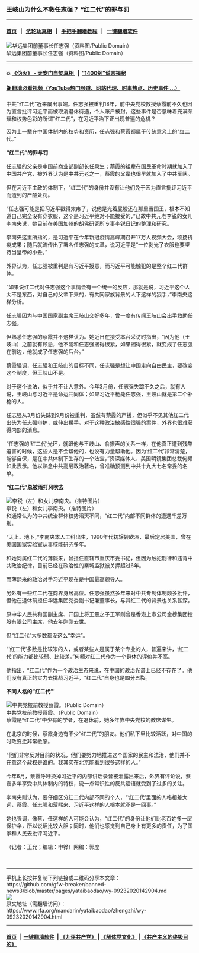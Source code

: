 ### 王岐山为什么不救任志强？ “红二代”的罪与罚
------------------------

#### [首页](https://github.com/gfw-breaker/banned-news3/blob/master/README.md) &nbsp;&nbsp;|&nbsp;&nbsp; [法轮功真相](https://github.com/begood0513/basic/blob/master/README.md)  &nbsp;&nbsp;|&nbsp;&nbsp; [手把手翻墙教程](https://github.com/gfw-breaker/guides/wiki)  &nbsp;&nbsp;|&nbsp;&nbsp; [一键翻墙软件](https://github.com/gfw-breaker/nogfw/blob/master/README.md)  



<div id="headerimg">
 <img alt="华远集团前董事长任志强（资料图/Public Domain）" src="https://www.rfa.org/mandarin/yataibaodao/renquanfazhi/ql-09112020060450.html/rzq.jpg/@@images/69f81fcf-55e0-4e6c-a1b2-9ac0bb99f1f6.jpeg" title="华远集团前董事长任志强（资料图/Public Domain）"/>
 <div id="headerimgcontents">
  <div id="headerimgcaption">
   <span>
    华远集团前董事长任志强（资料图/Public Domain）
   </span>
   <!-- zoomattribute -->
  </div>
  <!-- headerimgcaption -->
 </div>
 <!-- headerimagecontents -->
</div>

<hr/>


#### 💥 [《伪火》 - 天安门自焚真相 ](http://158.247.195.190:10000/videos/blog/weihuo.html)&nbsp; |&nbsp; [“1400例”谎言揭秘  ](http://158.247.195.190:10000/videos/blog/jiexi1400.html)

#### [ 🎬  翻墙必看视频（YouTube热门频道、网站代理、时事热点、历史事件 ...）](https://github.com/gfw-breaker/links/blob/master/banned.md)

<div id="storytext">
 <div>
  <div class="slot_header">
  </div>
 </div>
 <p>
  中共“红二代”近来屡出事端。任志强被重判18年，前中央党校教授蔡霞前不久也因为直言批评习近平而被取消退休待遇，个人账户被封。这些事件是否意味着充满荣耀和权势色彩的所谓“红二代”，在习近平治下正出现普遍的危机？
 </p>
 <div>
 </div>
 <div>
  因为上一辈在中国体制内的权势和资历，任志强和蔡霞都属于传统意义上的“红二代。”
  <br/>
  <br/>
  <b>
   “红二代”的罪与罚
  </b>
  <br/>
  <br/>
  任志强的父亲是中国前商业部副部长任泉生；蔡霞的祖辈在国民革命时期就加入了中国共产党，被外界认为是中共元老之一，蔡霞的父辈也很早就加入了中共军队。
  <br/>
  <br/>
  但在习近平主政的体制下，“红二代”的身份并没有让他们免于因为直言批评习近平而遭到的严酷处罚。
  <br/>
  <br/>
  “任志强可能是把习近平戳得太疼了，说他是光着屁股还在那里当国王，根本不知道自己完全没有穿衣服，这个是习近平绝对不能接受的，”已故中共元老李锐的女儿李南央说，她目前在美国加州的胡佛研究所专事李锐日记的整理和研究。
  <br/>
  <br/>
  李南央这里所指的，是习近平在今年新冠疫情高峰期召开17万人视频大会，颂扬抗疫成果；随后就流传出了署名任志强的文章，说习近平是“一位剥光了衣服也要坚持当皇帝的小丑。”
  <br/>
  <br/>
  外界认为，任志强被重判是有习近平授意，而习近平可能触犯的是整个红二代群体。
  <br/>
  <br/>
  “如果说红二代对任志强这个事情会有一个统一的反应，那就是说，习近平这个人太不是东西，对自己的父辈下来的，有共同家族背景的人下这样的狠手，”李南央这样分析。
  <br/>
  <br/>
  任志强因为与中国国家副主席王岐山交好多年，曾一度有传闻王岐山会出手救助任志强。
  <br/>
  <br/>
  但熟悉任志强的蔡霞并不这样认为。她近日在接受本台采访时指出，“因为他（王岐山）之前就有顾忌，他不能和任志强捆得很紧，如果捆得很紧，就变成了任志强在前边，他就成了任志强的后台。”
  <br/>
  <br/>
  蔡霞强调，任志强和王岐山的目标不同，任志强是想让中国走向自由民主，要改变这个制度，但王岐山不是。
  <br/>
  <br/>
  对于这个说法，似乎并不让人意外。今年3月份，任志强失踪不久之后，就有人说，王岐山与习近平是命运共同体；如果习近平枪毙任志强，王岐山就是第二个补枪的人。
  <br/>
  <br/>
  任志强从3月份失踪到9月份被重判，虽然有蔡霞的声援，但似乎不见其他红二代出头为任志强辩护，或伸出援手。对于这种政治敏感性很强的案件，外界也很难获得内部的消息。
  <br/>
  <br/>
  “任志强的‘红二代’光环，就跟他与王岐山、俞振声的关系一样，在他真正遭到残酷迫害的时候，这些人是不会帮他的，也没有力量帮助他。因为‘红二代’非常清楚，能够自保，是在中共体制下生存的一个法宝，”资深媒体人、美国明镜集团总裁何频如此表示。他以熟念中共高层政治著名，曾准确预测到中共十九大七名常委的名单。
  <br/>
  <br/>
  <b>
   “红二代”总被雨打风吹去
  </b>
 </div>
 <div>
  <b>
  </b>
  <br/>
  <div class="image-inline captioned" style="width:622px;">
   <div style="width:622px;">
    <img alt="李锐（左）和女儿李南央。（推特图片）" src="https://www.rfa.org/mandarin/yataibaodao/zhengzhi/ck-02192019092620.html/674e95103001674e5357592e.jpg" title="李锐（左）和女儿李南央。（推特图片）"/>
   </div>
   <div class="image-caption">
    <span style="width:622px;">
     李锐（左）和女儿李南央。（推特图片）
    </span>
    <span class="copyright">
    </span>
   </div>
  </div>
 </div>
 <div>
  和通常认为的中共统治群体权势滔天不同，“红二代”内部不同群体的遭遇千差万别。
  <br/>
  <br/>
  “天上、地下，”李南央本人工科出生，1990年代初辗转欧洲，最后定居美国，曾在美国国家实验室从事核能研究多年。
  <br/>
  <br/>
  和她同属红二代的薄熙来，曾担任直辖市重庆市委书记，但因为触犯刑律和违背中共政治纪律，目前已经在政治性的秦城监狱被关押超过6年。
  <br/>
  <br/>
  而薄熙来的政治对手习近平现在是中国最高领导人。
  <br/>
  <br/>
  另外有一些红二代在商界身居高位。任志强虽然多年来对中共专制体制颇多批评，但他在退休前担任华远集团党委副书记兼董事长，与其红二代的背景也关系甚深。
  <br/>
  <br/>
  原中华人民共和国副主席、开国上将王震之子王军则曾是香港上市公司金榜集团控股有限公司主席，他去年刚刚去世。
  <br/>
  <br/>
  但“红二代”大多数都没这么“幸运”。
  <br/>
  <br/>
  “‘红二代’多数是比较笨的人，或者某些人是属于某个专业的人，普遍来讲，‘红二代’的能力都比较弱、比较差，”何频对红二代作为一个群体的评价并不高。
  <br/>
  <br/>
  他指出，“红二代”作为一个政治生态来说，在中国的政治光谱上已经不存在了。他们没有真正的实力去挑战习近平，“红二代”自身也是四分五裂。
  <br/>
  <br/>
  <b>
   不同人格的“红二代”'
  </b>
 </div>
 <div>
  <b>
  </b>
  <br/>
  <div class="image-inline captioned" style="width:1018px;">
   <div style="width:1018px;">
    <img alt="中共党校前教授蔡霞。（Public Domain）" src="https://www.rfa.org/mandarin/yataibaodao/zhengzhi/hj-08212020141103.html/eb010f54ddee2e664e6a1de565827f1c.jpg" title="中共党校前教授蔡霞。（Public Domain）"/>
   </div>
   <div class="image-caption">
    <span style="width:1018px;">
     中共党校前教授蔡霞。（Public Domain）
    </span>
    <span class="copyright">
    </span>
   </div>
  </div>
 </div>
 <div>
  蔡霞是“红二代”中少有的学者，在退休前，她多年靠中央党校的教席谋生。
  <br/>
  <br/>
  在北京的时候，蔡霞身边有不少“红二代”的朋友。他们私下里比较活跃，对中国的时政变迁非常敏感。
  <br/>
  <br/>
  “他们非常反对目前的状况，他们要努力地推进这个国家的民主和法治，他们并不在意这个政权是谁的。我其实在北京能看到很多这样的人。”
  <br/>
  <br/>
  今年6月，蔡霞呼吁换掉习近平的内部讲话录音被泄露出来后，外界有评论说，蔡霞多年享受中共体制内的特权，说一点常识性的反共话语就受到了过多的关注。
  <br/>
  <br/>
  李南央则认为，要仔细区分红二代内部不同的个人，“‘红二代’里面的人格相差太远，蔡霞、任志强和薄熙来、习近平这样的人根本就不是一回事。”
  <br/>
  <br/>
  她也强调，像蔡、任这样的人可能会认为，“红二代”的身份让他们比老百姓多一层保护伞，所以说话比较大胆；同时，他们也感觉到自己身上有更多的责任，为了国家和人民去批评习近平。
  <br/>
  <br/>
  （记者：王允；编辑：申铧）网编：郭度
  <br/>
  <br/>
  <br/>
 </div>
</div>

<hr/>
手机上长按并复制下列链接或二维码分享本文章：<br/>
https://github.com/gfw-breaker/banned-news3/blob/master/pages/yataibaodao/wy-09232020142904.md <br/>
<a href='https://github.com/gfw-breaker/banned-news3/blob/master/pages/yataibaodao/wy-09232020142904.md'><img src='https://github.com/gfw-breaker/banned-news3/blob/master/pages/yataibaodao/wy-09232020142904.md.png'/></a> <br/>
原文地址（需翻墙访问）：https://www.rfa.org/mandarin/yataibaodao/zhengzhi/wy-09232020142904.html


------------------------
#### [首页](https://github.com/gfw-breaker/banned-news3/blob/master/README.md) &nbsp;|&nbsp; [一键翻墙软件](https://github.com/gfw-breaker/nogfw/blob/master/README.md) &nbsp;| [《九评共产党》](https://github.com/gfw-breaker/9ping.md/blob/master/README.md#九评之一评共产党是什么) | [《解体党文化》](https://github.com/gfw-breaker/jtdwh.md/blob/master/README.md) | [《共产主义的终极目的》](https://github.com/gfw-breaker/gczydzjmd.md/blob/master/README.md)


<img src='http://gfw-breaker.win/banned-news3/pages/yataibaodao/wy-09232020142904.md' width='0px' height='0px'/>